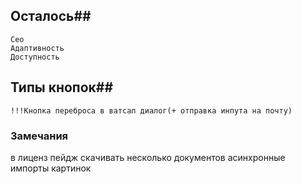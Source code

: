 ## Осталось##
    Сео
    Адаптивность 
    Доступность
## Типы кнопок##
    !!!Кнопка переброса в ватсап диалог(+ отправка инпута на почту)
###  Замечания ###
в лиценз пейдж скачивать несколько документов
асинхронные импорты картинок
